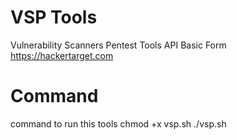 # VSP Tools
Vulnerability Scanners Pentest Tools
API Basic Form https://hackertarget.com

# Command
command to run this tools
chmod +x vsp.sh
./vsp.sh
